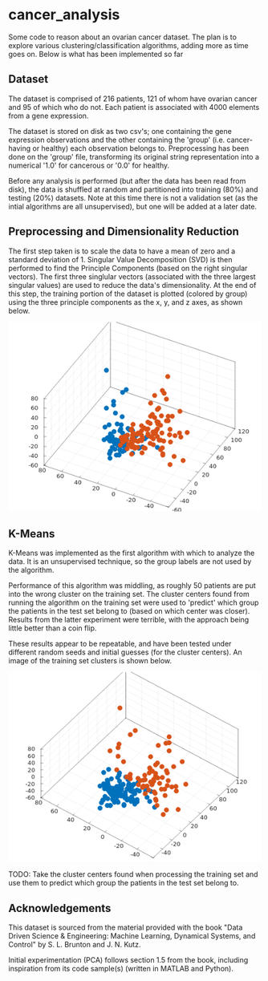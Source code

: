 # cancer_analysis

Some code to reason about an ovarian cancer dataset.
The plan is to explore various clustering/classification algorithms, adding more as time goes on.
Below is what has been implemented so far

## Dataset
The dataset is comprised of 216 patients, 121 of whom have ovarian cancer and 95 of which who do not.
Each patient is associated with 4000 elements from a gene expression.

The dataset is stored on disk as two csv's; one containing the gene expression observations and the other containing the 'group' (i.e. cancer-having or healthy) each observation belongs to.
Preprocessing has been done on the 'group' file, transforming its original string representation into a numerical '1.0' for cancerous or '0.0' for healthy.

Before any analysis is performed (but after the data has been read from disk), the data is shuffled at random and partitioned into training (80%) and testing (20%) datasets.
Note at this time there is not a validation set (as the intial algorithms are all unsupervised), but one will be added at a later date.

## Preprocessing and Dimensionality Reduction
The first step taken is to scale the data to have a mean of zero and a standard deviation of 1.
Singular Value Decomposition (SVD) is then performed to find the Principle Components (based on the right singular vectors).
The first three singlular vectors (associated with the three largest singular values) are used to reduce the data's dimensionality.
At the end of this step, the training portion of the dataset is plotted (colored by group) using the three principle components as the x, y, and z axes, as shown below.

![somebody got their filepath wrong](images/pca.png)

## K-Means
K-Means was implemented as the first algorithm with which to analyze the data.
It is an unsupervised technique, so the group labels are not used by the algorithm.

Performance of this algorithm was middling, as roughly 50 patients are put into the wrong cluster on the training set.
The cluster centers found from running the algorithm on the training set were used to 'predict' which group the patients in the test set belong to (based on which center was closer).
Results from the latter experiment were terrible, with the approach being little better than a coin flip.

These results appear to be repeatable, and have been tested under different random seeds and initial guesses (for the cluster centers).
An image of the training set clusters is shown below.

![somebody got their filepath wrong](images/k-means.png)

TODO: Take the cluster centers found when processing the training set and use them to predict which group the patients in the test set belong to.

## Acknowledgements
This dataset is sourced from the material provided with the book "Data Driven Science & Engineering: Machine Learning, Dynamical Systems, and Control" by S. L. Brunton and J. N. Kutz.

Initial experimentation (PCA) follows section 1.5 from the book, including inspiration from its code sample(s) (written in MATLAB and Python).
